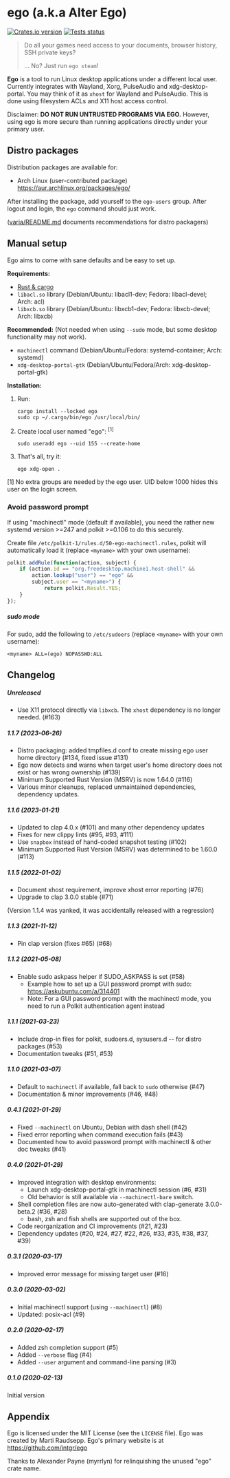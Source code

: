 ego (a.k.a Alter Ego)
=====================

[![Crates.io version](https://img.shields.io/crates/v/ego.svg)](https://crates.io/crates/ego)
[![Tests status](https://github.com/intgr/ego/actions/workflows/tests.yml/badge.svg?branch=main)](https://github.com/intgr/ego/actions?query=workflow:Tests)

> Do all your games need access to your documents, browser history, SSH private keys?
>
> ... No? Just run `ego steam`!

**Ego** is a tool to run Linux desktop applications under a different local user. Currently
integrates with Wayland, Xorg, PulseAudio and xdg-desktop-portal. You may think of it as `xhost`
for Wayland and PulseAudio. This is done using filesystem ACLs and X11 host access control.

Disclaimer: **DO NOT RUN UNTRUSTED PROGRAMS VIA EGO.** However, using ego is more secure than
running applications directly under your primary user.

Distro packages
---------------
Distribution packages are available for:
* Arch Linux (user-contributed package) https://aur.archlinux.org/packages/ego/

After installing the package, add yourself to the `ego-users` group. After logout and login,
the `ego` command should just work.

([varia/README.md](varia/README.md) documents recommendations for distro packagers)

Manual setup
------------
Ego aims to come with sane defaults and be easy to set up.

**Requirements:**
* [Rust & cargo](https://www.rust-lang.org/tools/install)
* `libacl.so` library (Debian/Ubuntu: libacl1-dev; Fedora: libacl-devel; Arch: acl)
* `libxcb.so` library (Debian/Ubuntu: libxcb1-dev; Fedora: libxcb-devel; Arch: libxcb)

**Recommended:** (Not needed when using `--sudo` mode, but some desktop functionality may not work).
* `machinectl` command (Debian/Ubuntu/Fedora: systemd-container; Arch: systemd)
* `xdg-desktop-portal-gtk` (Debian/Ubuntu/Fedora/Arch: xdg-desktop-portal-gtk)

**Installation:**

1. Run:

       cargo install --locked ego
       sudo cp ~/.cargo/bin/ego /usr/local/bin/

2. Create local user named "ego": <sup>[1]</sup>

       sudo useradd ego --uid 155 --create-home

3. That's all, try it:

       ego xdg-open .

[1] No extra groups are needed by the ego user.
UID below 1000 hides this user on the login screen.

### Avoid password prompt
If using "machinectl" mode (default if available), you need the rather new systemd version >=247
and polkit >=0.106 to do this securely.

Create file `/etc/polkit-1/rules.d/50-ego-machinectl.rules`, polkit will automatically load it
(replace `<myname>` with your own username):

```js
polkit.addRule(function(action, subject) {
    if (action.id == "org.freedesktop.machine1.host-shell" &&
        action.lookup("user") == "ego" &&
        subject.user == "<myname>") {
            return polkit.Result.YES;
    }
});
```

##### sudo mode
For sudo, add the following to `/etc/sudoers` (replace `<myname>` with your own username):

    <myname> ALL=(ego) NOPASSWD:ALL

Changelog
---------

##### Unreleased
* Use X11 protocol directly via `libxcb`. The `xhost` dependency is no longer needed. (#163)

##### 1.1.7 (2023-06-26)
* Distro packaging: added tmpfiles.d conf to create missing ego user home directory (#134, fixed issue #131)
* Ego now detects and warns when target user's home directory does not exist or has wrong ownership (#139)
* Minimum Supported Rust Version (MSRV) is now 1.64.0 (#116)
* Various minor cleanups, replaced unmaintained dependencies, dependency updates.

##### 1.1.6 (2023-01-21)
* Updated to clap 4.0.x (#101) and many other dependency updates
* Fixes for new clippy lints (#95, #93, #111)
* Use `snapbox` instead of hand-coded snapshot testing (#102)
* Minimum Supported Rust Version (MSRV) was determined to be 1.60.0 (#113)

##### 1.1.5 (2022-01-02)
* Document xhost requirement, improve xhost error reporting (#76)
* Upgrade to clap 3.0.0 stable (#71)

(Version 1.1.4 was yanked, it was accidentally released with a regression)

##### 1.1.3 (2021-11-12)
* Pin clap version (fixes #65) (#68)

##### 1.1.2 (2021-05-08)
* Enable sudo askpass helper if SUDO_ASKPASS is set (#58)
  * Example how to set up a GUI password prompt with sudo: https://askubuntu.com/a/314401
  * Note: For a GUI password prompt with the machinectl mode, you need to run a
    Polkit authentication agent instead

##### 1.1.1 (2021-03-23)
* Include drop-in files for polkit, sudoers.d, sysusers.d -- for distro packages (#53)
* Documentation tweaks (#51, #53)

##### 1.1.0 (2021-03-07)
* Default to `machinectl` if available, fall back to `sudo` otherwise (#47)
* Documentation & minor improvements (#46, #48)

##### 0.4.1 (2021-01-29)
* Fixed `--machinectl` on Ubuntu, Debian with dash shell (#42)
* Fixed error reporting when command execution fails (#43)
* Documented how to avoid password prompt with machinectl & other doc tweaks (#41)

##### 0.4.0 (2021-01-29)
* Improved integration with desktop environments:
  * Launch xdg-desktop-portal-gtk in machinectl session (#6, #31)
  * Old behavior is still available via `--machinectl-bare` switch.
* Shell completion files are now auto-generated with clap-generate 3.0.0-beta.2 (#36, #28)
  * bash, zsh and fish shells are supported out of the box.
* Code reorganization and CI improvements (#21, #23)
* Dependency updates (#20, #24, #27, #22, #26, #33, #35, #38, #37, #39)

##### 0.3.1 (2020-03-17)
* Improved error message for missing target user (#16)

##### 0.3.0 (2020-03-02)
* Initial machinectl support (using `--machinectl`) (#8)
* Updated: posix-acl (#9)

##### 0.2.0 (2020-02-17)
* Added zsh completion support (#5)
* Added `--verbose` flag (#4)
* Added `--user` argument and command-line parsing (#3)

##### 0.1.0 (2020-02-13)
Initial version

Appendix
--------
Ego is licensed under the MIT License (see the `LICENSE` file). Ego was created by Marti Raudsepp.
Ego's primary website is at https://github.com/intgr/ego

Thanks to Alexander Payne (myrrlyn) for relinquishing the unused "ego" crate name.
